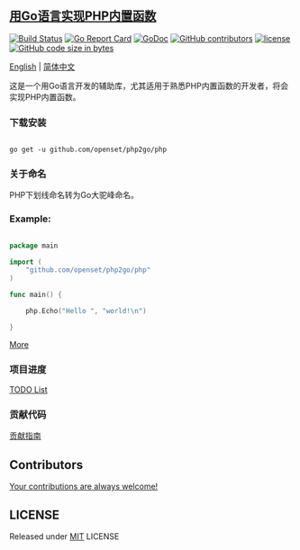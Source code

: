 ## [用Go语言实现PHP内置函数](https://openset.github.io/php2go)

[![Build Status](https://travis-ci.org/openset/php2go.svg?branch=master)](https://travis-ci.org/openset/php2go)
[![Go Report Card](https://goreportcard.com/badge/github.com/openset/php2go)](https://goreportcard.com/report/github.com/openset/php2go)
[![GoDoc](https://godoc.org/github.com/openset/php2go/php?status.svg)](https://godoc.org/github.com/openset/php2go/php)
[![GitHub contributors](https://img.shields.io/github/contributors/openset/php2go.svg)](https://github.com/openset/php2go/graphs/contributors)
[![license](https://img.shields.io/github/license/openset/php2go.svg)](https://github.com/openset/php2go/blob/master/LICENSE)
[![GitHub code size in bytes](https://img.shields.io/github/languages/code-size/openset/php2go.svg?colorB=green)](https://github.com/openset/php2go/archive/master.zip)

[English](https://github.com/openset/go4php) | [简体中文](https://github.com/openset/php2go)

这是一个用Go语言开发的辅助库，尤其适用于熟悉PHP内置函数的开发者，将会实现PHP内置函数。

### 下载安装

```shell

go get -u github.com/openset/php2go/php

```

### 关于命名

PHP下划线命名转为Go大驼峰命名。

### Example:

```go

package main

import (
    "github.com/openset/php2go/php"
)

func main() {

    php.Echo("Hello ", "world!\n")

}

```

[More](https://github.com/openset/php2go/blob/master/main.go)

### 项目进度

[TODO List](https://github.com/openset/php2go/blob/master/TODO.md)

### 贡献代码

[贡献指南](https://github.com/openset/php2go/blob/master/.github/CONTRIBUTING.md)

## Contributors

[Your contributions are always welcome!](https://github.com/openset/php2go/graphs/contributors)

## LICENSE

Released under [MIT](https://github.com/openset/php2go/blob/master/LICENSE) LICENSE
